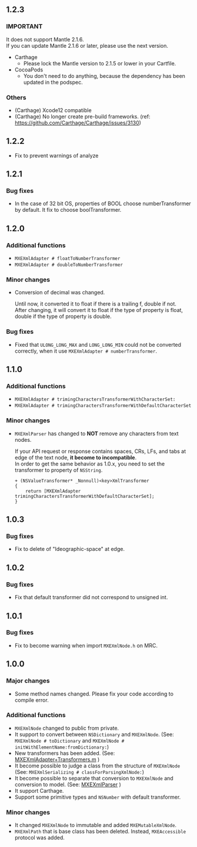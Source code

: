 ## 1.2.3

### IMPORTANT

It does not support Mantle 2.1.6.  
If you can update Mantle 2.1.6 or later, please use the next version.

- Carthage
  - Please lock the Mantle version to 2.1.5 or lower in your Cartfile.
- CocoaPods
  - You don't need to do anything, because the dependency has been updated in the podspec.

### Others

- (Carthage) Xcode12 compatible
- (Carthage) No longer create pre-build frameworks. (ref: https://github.com/Carthage/Carthage/issues/3130)

## 1.2.2

- Fix to prevent warnings of analyze

## 1.2.1

### Bug fixes

- In the case of 32 bit OS, properties of BOOL choose numberTransformer by default. It fix to choose boolTransformer.

## 1.2.0

### Additional functions

- `MXEXmlAdapter # floatToNumberTransformer`
- `MXEXmlAdapter # doubleToNumberTransformer`

### Minor changes

- Conversion of decimal was changed.

   Until now, it converted it to float if there is a trailing f, double if not.  
   After changing, it will convert it to float if the type of property is float, double if the type of property is double.

### Bug fixes

- Fixed that `ULONG_LONG_MAX` and `LONG_LONG_MIN` could not be converted correctly, when it use `MXEXmlAdapter # numberTransformer`.

## 1.1.0

### Additional functions

- `MXEXmlAdapter # trimingCharactersTransformerWithCharacterSet:`
- `MXEXmlAdapter # trimingCharactersTransformerWithDefaultCharacterSet`

### Minor changes

- `MXEXmlParser` has changed to **NOT** remove any characters from text nodes.

   If your API request or response contains spaces, CRs, LFs, and tabs at edge of the text node, **it become to incompatible**.  
   In order to get the same behavior as 1.0.x, you need to set the transformer to property of `NSString`.
   
   ```objc
   + (NSValueTransformer* _Nonnull)<key>XmlTransformer
   {
       return [MXEXmlAdapter trimingCharactersTransformerWithDefaultCharacterSet];
   }
   ```

## 1.0.3

### Bug fixes

- Fix to delete of "Ideographic-space" at edge.

## 1.0.2

### Bug fixes

- Fix that default transformer did not correspond to unsigned int.

## 1.0.1

### Bug fixes

- Fix to become warning when import `MXEXmlNode.h` on MRC.

## 1.0.0

### Major changes

- Some method names changed. Please fix your code according to compile error.

### Additional functions

- `MXEXmlNode` changed to public from private.
- It support to convert between `NSDictionary` and `MXEXmlNode`.
  (See: `MXEXmlNode # toDictionary` and `MXEXmlNode # initWithElementName:fromDictionary:`)
- New transformers has been added.
  (See: [MXEXmlAdapter+Transformers.m](MantleXMLExtension/Classes/MXEXmlAdapter+Transformers.m) )
- It become possible to judge a class from the structure of `MXEXmlNode`
  (See: `MXEXmlSerializing # classForParsingXmlNode:`)
- It become possible to separate that conversion to `MXEXmlNode` and conversion to model.
  (See: [MXEXmlParser](MantleXMLExtension/Classes/MXEXmlParser.h) )
- It support Carthage.
- Support some primitive types and `NSNumber` with default transformer.

### Minor changes

- It changed `MXEXmlNode` to immutable and added `MXEMutableXmlNode`.
- `MXEXmlPath` that is base class has been deleted. Instead, `MXEAccessible` protocol was added.
